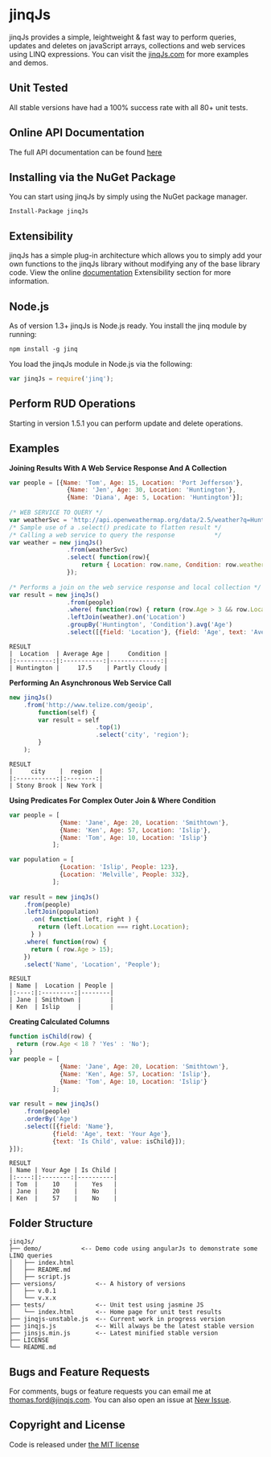 # jinqJs
jinqJs provides a simple, leightweight & fast way to perform queries, updates and deletes on javaScript arrays, collections and web services using LINQ expressions.
You can visit the [jinqJs.com](http://www.jinqJs.com) for more examples and demos.


## Unit Tested
All stable versions have had a 100% success rate with all 80+ unit tests.

## Online API Documentation
The full API documentation can be found [here](https://onedrive.live.com/redir?resid=197F25F0703D2355!4722&authkey=!AKTubE9PRfruzj0&ithint=file%2cdocx)

## Installing via the NuGet Package
You can start using jinqJs by simply using the NuGet package manager.
 ```
 Install-Package jinqJs
 ```

## Extensibility
jinqJs has a simple plug-in architecture which allows you to simply add your own functions to the jinqJs library
without modifying any of the base library code.
View the online [documentation](https://onedrive.live.com/redir?resid=197F25F0703D2355!4722&authkey=!AKTubE9PRfruzj0&ithint=file%2cdocx) Extensibility section for more information.

## Node.js
As of version 1.3+ jinqJs is Node.js ready. 
You install the jinq module by running:
```
npm install -g jinq
```
You load the jinqJs module in Node.js via the following:
```JavaScript
var jinqJs = require('jinq');
```

## Perform RUD Operations
Starting in version 1.5.1 you can perform update and delete operations. 

## Examples
**Joining Results With A Web Service Response And A Collection**
```JavaScript
var people = [{Name: 'Tom', Age: 15, Location: 'Port Jefferson'},
                {Name: 'Jen', Age: 30, Location: 'Huntington'},
                {Name: 'Diana', Age: 5, Location: 'Huntington'}];
                
/* WEB SERVICE TO QUERY */
var weatherSvc = 'http://api.openweathermap.org/data/2.5/weather?q=Huntington,NY';
/* Sample use of a .select() predicate to flatten result */ 
/* Calling a web service to query the response           */
var weather = new jinqJs()
                .from(weatherSvc)
                .select( function(row){
                    return { Location: row.name, Condition: row.weather[0].description };
                });
                    
/* Performs a join on the web service response and local collection */
var result = new jinqJs()
                .from(people)
                .where( function(row) { return (row.Age > 3 && row.Location == 'Huntington'); } )
                .leftJoin(weather).on('Location')
                .groupBy('Huntington', 'Condition').avg('Age')
                .select([{field: 'Location'}, {field: 'Age', text: 'Average Age'}, {field: 'Condition'}]);
```
```
RESULT
|  Location  | Average Age |     Condition |
|:----------:|:-----------:|--------------:|
| Huntington |     17.5    | Partly Cloudy |
```

**Performing An Asynchronous Web Service Call**
```JavaScript
new jinqJs()
    .from('http://www.telize.com/geoip',
        function(self) {
        var result = self
                        .top(1)
                        .select('city', 'region');
        }
    );
```
```
RESULT
|     city    |  region  |
|:-----------:|:--------:|
| Stony Brook | New York |
```

**Using Predicates For Complex Outer Join &amp; Where Condition**
```JavaScript
var people = [
              {Name: 'Jane', Age: 20, Location: 'Smithtown'},
              {Name: 'Ken', Age: 57, Location: 'Islip'},
              {Name: 'Tom', Age: 10, Location: 'Islip'}
            ];

var population = [
              {Location: 'Islip', People: 123},
              {Location: 'Melville', People: 332},
            ];
                                        
var result = new jinqJs()
    .from(people)
    .leftJoin(population)
      .on( function( left, right ) {
        return (left.Location === right.Location);
      } )
    .where( function(row) {
      return ( row.Age > 15);
    })
    .select('Name', 'Location', 'People');
```
```
RESULT
| Name |  Location | People |
|:----:|:---------:|--------|
| Jane | Smithtown |        |
| Ken  | Islip     |        |
```

**Creating Calculated Columns**
```JavaScript
function isChild(row) {
  return (row.Age < 18 ? 'Yes' : 'No');
}
var people = [
              {Name: 'Jane', Age: 20, Location: 'Smithtown'},
              {Name: 'Ken', Age: 57, Location: 'Islip'},
              {Name: 'Tom', Age: 10, Location: 'Islip'}
            ];
                        
var result = new jinqJs()
    .from(people)
    .orderBy('Age')
    .select([{field: 'Name'}, 
            {field: 'Age', text: 'Your Age'}, 
            {text: 'Is Child', value: isChild}]);
}]);
```
```
RESULT
| Name | Your Age | Is Child |
|:----:|:--------:|----------|
| Tom  |    10    |    Yes   |
| Jane |    20    |    No    |
| Ken  |    57    |    No    |
```

## Folder Structure
```
jinqJs/
├── demo/           <-- Demo code using angularJs to demonstrate some LINQ queries
│   ├── index.html
│   ├── README.md
│   ├── script.js
├── versions/           <-- A history of versions
│   ├── v.0.1
│   └── v.x.x
├── tests/              <-- Unit test using jasmine JS
│   └── index.html      <-- Home page for unit test results
├── jinqjs-unstable.js  <-- Current work in progress version
├── jinqjs.js           <-- Will always be the latest stable version
├── jinsjs.min.js       <-- Latest minified stable version
├── LICENSE
└── README.md
```

## Bugs and Feature Requests
For comments, bugs or feature requests you can email me at [thomas.ford@jinqjs.com](mailto:thomas.ford@jinqjs.com).
You can also open an issue at [New Issue](https://github.com/fordth/jinqJs/issues).

## Copyright and License
Code is released under [the MIT license](https://github.com/fordth/jinqJs/blob/master/LICENSE)